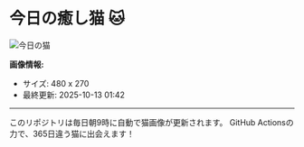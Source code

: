 # 今日の癒し猫 🐱

![今日の猫](https://cdn2.thecatapi.com/images/3sg.gif)

**画像情報:**
- サイズ: 480 x 270
- 最終更新: 2025-10-13 01:42

---

このリポジトリは毎日朝9時に自動で猫画像が更新されます。
GitHub Actionsの力で、365日違う猫に出会えます！
